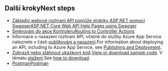 ## <a name="next-steps"></a><span data-ttu-id="3dc43-101">Další kroky</span><span class="sxs-lookup"><span data-stu-id="3dc43-101">Next steps</span></span>

* [<span data-ttu-id="3dc43-102">Základní webové rozhraní API pomůže stránky ASP.NET pomocí Swagger</span><span class="sxs-lookup"><span data-stu-id="3dc43-102">ASP.NET Core Web API Help Pages using Swagger</span></span>](xref:tutorials/web-api-help-pages-using-swagger)
* [<span data-ttu-id="3dc43-103">Směrování do akce Kontroleru</span><span class="sxs-lookup"><span data-stu-id="3dc43-103">Routing to Controller Actions</span></span>](xref:mvc/controllers/routing)
* <span data-ttu-id="3dc43-104">Informace o nasazení rozhraní API, včetně do služby Azure App Service naleznete v části [publikování a nasazení](xref:publishing/index).</span><span class="sxs-lookup"><span data-stu-id="3dc43-104">For information about deploying an API, including to Azure App Service, see [Publishing and Deployment](xref:publishing/index).</span></span>
* <span data-ttu-id="3dc43-105">[Zobrazit nebo stáhnout ukázkový kód](https://github.com/aspnet/Docs/tree/master/aspnetcore/tutorials/first-web-api/sample).</span><span class="sxs-lookup"><span data-stu-id="3dc43-105">[View or download sample code](https://github.com/aspnet/Docs/tree/master/aspnetcore/tutorials/first-web-api/sample).</span></span> <span data-ttu-id="3dc43-106">V tématu [stažení](xref:tutorials/index#how-to-download-a-sample).</span><span class="sxs-lookup"><span data-stu-id="3dc43-106">See [how to download](xref:tutorials/index#how-to-download-a-sample).</span></span>
* [<span data-ttu-id="3dc43-107">Postman</span><span class="sxs-lookup"><span data-stu-id="3dc43-107">Postman</span></span>](https://www.getpostman.com/)
